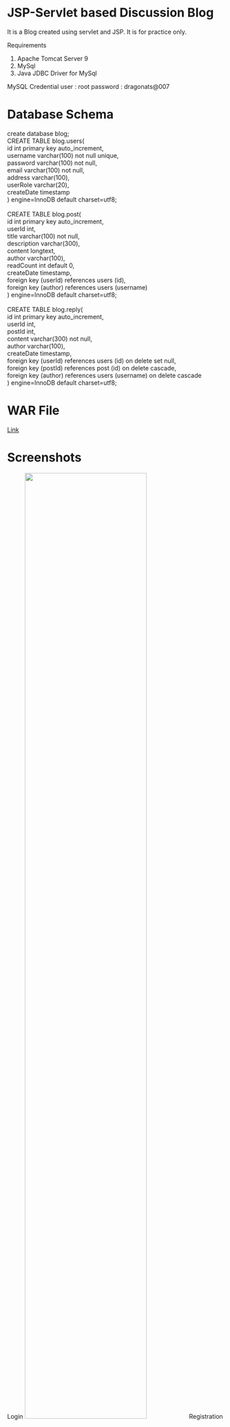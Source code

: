 # JSP-Servlet based Discussion Blog 
It is a Blog created using servlet and JSP.
It is for practice only.

Requirements
1. Apache Tomcat Server 9
2. MySql
3. Java JDBC Driver for MySql

MySQL Credential
user : root
password : dragonats@007


# Database Schema
create database blog;<br>
CREATE TABLE blog.users(<br>
    id int primary key auto_increment,<br>
    username varchar(100) not null unique,<br>
    password varchar(100) not null,<br>
    email varchar(100) not null,<br>
    address varchar(100),<br>
    userRole varchar(20),<br>
    createDate timestamp<br>
) engine=InnoDB default charset=utf8;<br>
<br>
CREATE TABLE blog.post(<br>
    id int primary key auto_increment,<br>
    userId int,<br>
    title varchar(100) not null,<br>
    description varchar(300),<br>
    content longtext,<br>
    author varchar(100),<br>
    readCount int default 0,<br>
    createDate timestamp,<br>
    foreign key (userId) references users (id),<br>
    foreign key (author) references users (username)<br>
) engine=InnoDB default charset=utf8;<br>
<br>
CREATE TABLE blog.reply(<br>
    id int primary key auto_increment,<br>
    userId int,<br>
    postId int,<br>
    content varchar(300) not null,<br>
    author varchar(100),<br>
    createDate timestamp,<br>
    foreign key (userId) references users (id) on delete set null,<br>
    foreign key (postId) references post (id) on delete cascade,<br>
    foreign key (author) references users (username) on delete cascade<br>
) engine=InnoDB default charset=utf8;<br>

# WAR File
<a href = "">Link</a>

# Screenshots
Login
<img width="75%" src="?raw=true">
Registration
<img width="75%" src="?raw=true">
Home
<img width="75%" src="?raw=true">
Creating Post
<img width="75%" src="?raw=true">
Viewing Post and Commenting on it
<img width="75%" src="?raw=true">
